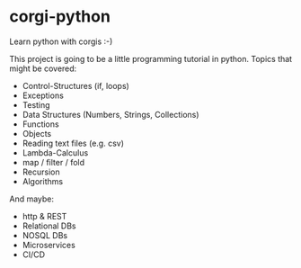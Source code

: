 # corgi-python
Learn python with corgis :-)

This project is going to be a little programming tutorial in python. Topics that might be covered:

* Control-Structures (if, loops)
* Exceptions
* Testing
* Data Structures (Numbers, Strings, Collections)
* Functions
* Objects
* Reading text files (e.g. csv)
* Lambda-Calculus
* map / filter / fold
* Recursion
* Algorithms

And maybe:
* http & REST
* Relational DBs
* NOSQL DBs
* Microservices
* CI/CD
